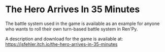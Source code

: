 # The Hero Arrives In 35 Minutes

The battle system used in the game is available as an example for anyone who wants to roll their own turn-based battle system in Ren'Py.

A description and download for the game is available at: https://jsfehler.itch.io/the-hero-arrives-in-35-minutes
